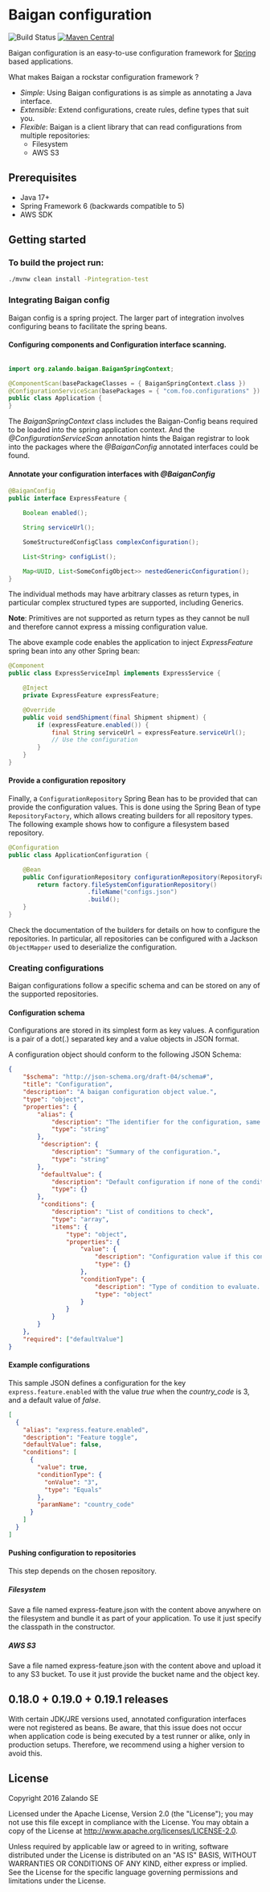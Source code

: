 # Baigan configuration

![Build Status](https://github.com/zalando-stups/baigan-config/workflows/build/badge.svg)
[![Maven Central](https://img.shields.io/maven-central/v/org.zalando/baigan-config.svg)](https://maven-badges.herokuapp.com/maven-central/org.zalando/baigan-config)

Baigan configuration is an easy-to-use configuration framework for [Spring](https://spring.io/) based applications.

What makes Baigan a rockstar configuration framework ?

* *Simple*: Using Baigan configurations is as simple as annotating a Java interface.
* *Extensible*: Extend configurations, create rules, define types that suit you.
* *Flexible*: Baigan is a client library that can read configurations from multiple repositories:
	* Filesystem
	* AWS S3

## Prerequisites
- Java 17+
- Spring Framework 6 (backwards compatible to 5)
- AWS SDK

## Getting started

### To build the project run:

```bash
./mvnw clean install -Pintegration-test
```

### Integrating Baigan config
Baigan config is a spring project. The larger part of integration involves configuring beans to facilitate the spring beans.

#### Configuring components and Configuration interface scanning.

```Java

import org.zalando.baigan.BaiganSpringContext;

@ComponentScan(basePackageClasses = { BaiganSpringContext.class })
@ConfigurationServiceScan(basePackages = { "com.foo.configurations" })
public class Application {
}
```

The _BaiganSpringContext_ class includes the Baigan-Config beans required to be loaded into the spring application context.
And the _@ConfigurationServiceScan_ annotation hints the Baigan registrar to look into the packages where the _@BaiganConfig_ annotated interfaces could be found.

#### Annotate your configuration interfaces with _@BaiganConfig_

```Java
@BaiganConfig
public interface ExpressFeature {

    Boolean enabled();

    String serviceUrl();

    SomeStructuredConfigClass complexConfiguration();

    List<String> configList();

    Map<UUID, List<SomeConfigObject>> nestedGenericConfiguration();
}
```

The individual methods may have arbitrary classes as return types, in particular complex structured types are supported, including Generics.

**Note**: Primitives are not supported as return types as they cannot be null and therefore cannot express a missing configuration value.

The above example code enables the application to inject _ExpressFeature_ spring bean into any other Spring bean:

```Java
@Component
public class ExpressServiceImpl implements ExpressService {

    @Inject
    private ExpressFeature expressFeature;

    @Override
    public void sendShipment(final Shipment shipment) {
        if (expressFeature.enabled()) {
            final String serviceUrl = expressFeature.serviceUrl();
            // Use the configuration
        }
    }
}
```

#### Provide a configuration repository

Finally, a `ConfigurationRepository` Spring Bean has to be provided that can provide the configuration values.
This is done using the Spring Bean of type `RepositoryFactory`, which allows creating builders for all repository
types. The following example shows how to configure a filesystem based repository.

```Java
@Configuration
public class ApplicationConfiguration {

    @Bean
    public ConfigurationRepository configurationRepository(RepositoryFactory factory) {
        return factory.fileSystemConfigurationRepository()
                      .fileName("configs.json")
                      .build();
    }
}
``` 

Check the documentation of the builders for details on how to configure the repositories. In particular, all
repositories can be configured with a Jackson `ObjectMapper` used to deserialize the configuration.

### Creating configurations
Baigan configurations follow a specific schema and can be stored on any of the supported repositories.

#### Configuration schema
Configurations are stored in its simplest form as key values.
A configuration is a pair of a dot(.) separated key and a value objects in JSON format.

A configuration object should conform to the following JSON Schema:

```json
{
    "$schema": "http://json-schema.org/draft-04/schema#",
    "title": "Configuration",
    "description": "A baigan configuration object value.",
    "type": "object",
    "properties": {
        "alias": {
            "description": "The identifier for the configuration, same as its key.",
            "type": "string"
        },
         "description": {
            "description": "Summary of the configuration.",
            "type": "string"
        },
         "defaultValue": {
            "description": "Default configuration if none of the condition is satisfied.",
            "type": {}
        },
         "conditions": {
            "description": "List of conditions to check",
            "type": "array",
            "items": {
                "type": "object",
                "properties": {
                    "value": {
                        "description": "Configuration value if this condition evaluates to true.",
                        "type": {}
                    },
                    "conditionType": {
                        "description": "Type of condition to evaluate. This can be custom defined, with custom defined properties.",
                        "type": "object"
                    }
                }
            }
        }
    },
    "required": ["defaultValue"]
}
```

#### Example configurations

This sample JSON defines a configuration for the key `express.feature.enabled` with the value _true_ when the _country_code_ is 3, and a default value of _false_.

```json
[
  {
    "alias": "express.feature.enabled",
    "description": "Feature toggle",
    "defaultValue": false,
    "conditions": [
      {
        "value": true,
        "conditionType": {
          "onValue": "3",
          "type": "Equals"
        },
        "paramName": "country_code"
      }
    ]
  }
]
```

#### Pushing configuration to repositories
This step depends on the chosen repository. 

##### Filesystem
Save a file named express-feature.json with the content above anywhere on the filesystem and bundle it as part of your application. To use it just specify the classpath in the constructor.

##### AWS S3
Save a file named express-feature.json with the content above and upload it to any S3 bucket. To use it just provide the bucket name and the object key.

## 0.18.0 + 0.19.0 + 0.19.1 releases
With certain JDK/JRE versions used, annotated configuration interfaces were not registered as beans. Be aware, that this issue does not occur when application code is being executed by a test runner or alike, only in production setups. Therefore, we recommend using a higher version to avoid this.

## License

Copyright 2016 Zalando SE

Licensed under the Apache License, Version 2.0 (the "License"); you may not use this file except in compliance with the License. You may obtain a copy of the License at http://www.apache.org/licenses/LICENSE-2.0.

Unless required by applicable law or agreed to in writing, software distributed under the License is distributed on an "AS IS" BASIS, WITHOUT WARRANTIES OR CONDITIONS OF ANY KIND, either express or implied. See the License for the specific language governing permissions and limitations under the License.
